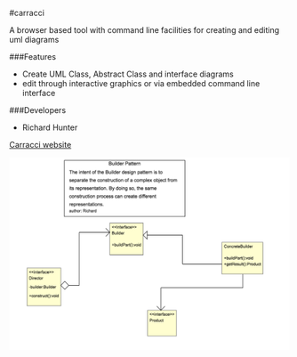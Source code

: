 #carracci

A browser based tool with command line facilities for creating and editing uml diagrams

###Features

 * Create UML Class, Abstract Class and interface diagrams
 * edit through interactive graphics or via embedded command line interface

###Developers

 * Richard Hunter

[Carracci website](http://carracci.richardhunter.co.uk)

![carracci screenshot](./screenshot.png)


